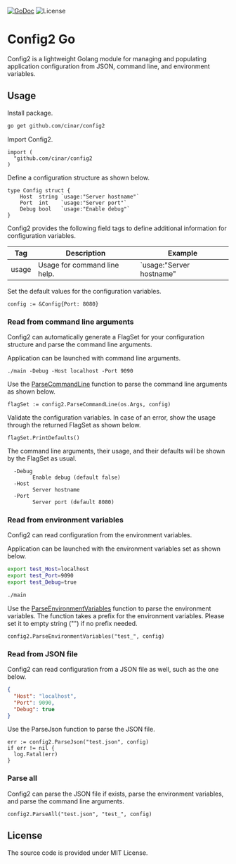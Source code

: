[![GoDoc](https://godoc.org/github.com/cinar/config2?status.svg)](https://godoc.org/github.com/cinar/config2) 
![License](https://img.shields.io/badge/License-MIT-blue.svg)

# Config2 Go

Config2 is a lightweight Golang module for managing and populating application configuration from JSON, command line, and environment variables.

## Usage

Install package.

```bash
go get github.com/cinar/config2
```

Import Config2.

```Golang
import (
  "github.com/cinar/config2
)
```

Define a configuration structure as shown below.

```Golang
type Config struct {
	Host  string `usage:"Server hostname"`
	Port  int    `usage:"Server port"`
	Debug bool   `usage:"Enable debug"`
}
```

Config2 provides the following field tags to define additional information for configuration variables.

Tag | Description | Example
--- | --- | ---
usage | Usage for command line help. | `usage:"Server hostname"

Set the default values for the configuration variables.

```Golang
config := &Config{Port: 8080}
```
### Read from command line arguments

Config2 can automatically generate a FlagSet for your configuration structure and parse the command line arguments.

Application can be launched with command line arguments.

```
./main -Debug -Host localhost -Port 9090
```

Use the [ParseCommandLine](https://pkg.go.dev/github.com/cinar/config2#ParseCommandLine) function to parse the command line arguments as shown below.

```Golang
flagSet := config2.ParseCommandLine(os.Args, config)
```

Validate the configuration variables. In case of an error, show the usage through the returned FlagSet as shown below.

```Golang
flagSet.PrintDefaults()
```

The command line arguments, their usage, and their defaults will be shown by the FlagSet as usual.

```
  -Debug
        Enable debug (default false)
  -Host
        Server hostname
  -Port
        Server port (default 8080)
```
### Read from environment variables

Config2 can read configuration from the environment variables.

Application can be launched with the environment variables set as shown below.

```bash
export test_Host=localhost
export test_Port=9090
export test_Debug=true

./main
```

Use the [ParseEnvironmentVariables](https://pkg.go.dev/github.com/cinar/config2#ParseEnvironmentVariables) function to parse the environment variables. The function takes a prefix for the environment variables. Please set it to empty string ("") if no prefix needed. 

```Golang
config2.ParseEnvironmentVariables("test_", config)
```

### Read from JSON file

Config2 can read configuration from a JSON file as well, such as the one below.

```JSON
{
  "Host": "localhost",
  "Port": 9090,
  "Debug": true
}
```

Use the ParseJson function to parse the JSON file.

```Golang
err := config2.ParseJson("test.json", config)
if err != nil {
  log.Fatal(err)
}
```

### Parse all

Config2 can parse the JSON file if exists, parse the environment variables, and parse the command line arguments.

```Golang
config2.ParseAll("test.json", "test_", config)
```

## License

The source code is provided under MIT License.
